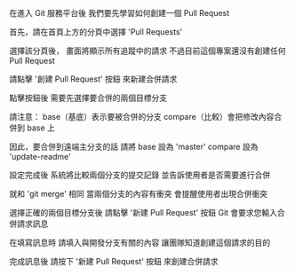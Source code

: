 在進入 Git 服務平台後
我們要先學習如何創建一個 Pull Request

首先，請在首頁上方的分頁中選擇 'Pull Requests'

選擇該分頁後，
畫面將顯示所有追蹤中的請求
不過目前這個專案還沒有創建任何 Pull Request

請點擊 '創建 Pull Request' 按鈕
來新建合併請求

點擊按鈕後
需要先選擇要合併的兩個目標分支

請注意：
base（基底）表示要被合併的分支
compare（比較）會把修改內容合併到 base 上

因此，要合併到遠端主分支的話
請將 base 設為 'master'
compare 設為 'update-readme'

設定完成後
系統將比較兩個分支的提交記錄
並告訴使用者是否需要進行合併

就和 'git merge' 相同
當兩個分支的內容有衝突
會提醒使用者出現合併衝突

選擇正確的兩個目標分支後
請點擊 '新建 Pull Request' 按鈕
Git 會要求您輸入合併請求訊息

在填寫訊息時
請填入與開發分支有關的內容
讓團隊知道創建這個請求的目的

完成訊息後
請按下 '新建 Pull Request' 按鈕
來創建合併請求